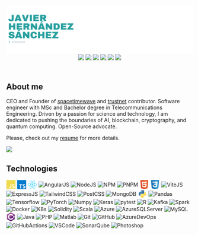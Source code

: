 <header> 
<picture>
<source media="(prefers-color-scheme: light)" srcset="./assets/github-header-image.png">
<source media="(prefers-color-scheme: dark)" srcset="./assets/github-header-image-dark.png">
<img alt="" src="./assets/github-header-image.png">
</picture>
<a href="https://www.youtube.com/@javierhersan" target="_blank"><img src="https://img.shields.io/badge/YouTube-289f9f?style=for-the-badge&logo=youtube&logoColor=white" target="_blank"></a>
<a href="https://www.linkedin.com/in/javierhersan" target="_blank"><img src="https://img.shields.io/badge/-LinkedIn-289f9f?style=for-the-badge&logo=linkedin&logoColor=white" target="_blank"></a>
<a href="https://github.com/javierhersan" target="_blank"><img src="https://img.shields.io/badge/GitHub-289f9f?style=for-the-badge&logo=github&logoColor=white" target="_blank"></a>
<a href="mailto:javier.hernandezsanchez@outlook.com"><img src="https://img.shields.io/badge/Gmail-289f9f?style=for-the-badge&logo=gmail&logoColor=white" target="_blank"></a>
<a href="https://mempool.space/address/bc1qsaxalkenhqydua4huntz0x84uk7ejn3tsk4wyq"><img src="https://img.shields.io/badge/Bitcoin-289f9f?style=for-the-badge&logo=bitcoin&logoColor=white" target="_blank"></a>
<a href=""><img src="https://img.shields.io/badge/Ethereum-289f9f?style=for-the-badge&logo=Ethereum&logoColor=white" target="_blank"></a>
</header>

## About me

CEO and Founder of [spacetimewave](https://github.com/spacetimewave) and [trustnet](https://github.com/spacetimewave/trustnet-engine) contributor. Software engineer with MSc and Bachelor degree in Telecommunications Engineering. Driven by a passion for science and technology, I am dedicated to pushing the boundaries of AI, blockchain, cryptography, and quantum computing. Open-Source advocate.

Please, check out my [resume](https://github.com/javierhersan/javierhersan/blob/main/assets/CV_Javier_Hernandez_jan2024-eng.pdf) for more details.

<a href = "https://github.com/javierhersan/javierhersan/blob/main/assets/CV_Javier_Hernandez_jan2024-eng.pdf"><img src="https://img.shields.io/badge/RESUME-289f9f?style=for-the-badge&logo=files&logoColor=white" target="_blank"></svg></a>

## Technologies

<div style="display: inline_block">
  <img align="center" alt="JavaScript" height="25" width="25" src="https://raw.githubusercontent.com/devicons/devicon/master/icons/javascript/javascript-plain.svg">
  <img align="center" alt="TypeScript" height="25" width="25" src="https://raw.githubusercontent.com/devicons/devicon/master/icons/typescript/typescript-plain.svg">
  <img align="center" alt="ReactJS" height="25" width="25" src="https://raw.githubusercontent.com/devicons/devicon/master/icons/react/react-original.svg">
  <img align="center" alt="AngularJS" height="25" width="25" src="https://cdn.jsdelivr.net/gh/devicons/devicon@latest/icons/angularjs/angularjs-original.svg" /> 
  <img align="center" alt="NodeJS" height="25" width="25" src="https://cdn.jsdelivr.net/gh/devicons/devicon@latest/icons/nodejs/nodejs-original.svg" />
  <img align="center" alt="NPM" height="25" width="25" src="https://cdn.jsdelivr.net/gh/devicons/devicon@latest/icons/npm/npm-original-wordmark.svg" /> 
  <img align="center" alt="PNPM" height="25" width="25" src="https://cdn.jsdelivr.net/gh/devicons/devicon@latest/icons/pnpm/pnpm-original-wordmark.svg" />
  <img align="center" alt="HTML5" height="25" width="25" src="https://raw.githubusercontent.com/devicons/devicon/master/icons/html5/html5-original.svg">
  <img align="center" alt="CSS3" height="25" width="25" src="https://raw.githubusercontent.com/devicons/devicon/master/icons/css3/css3-original.svg">
  <img align="center" alt="ViteJS" height="25" width="25" src="https://cdn.jsdelivr.net/gh/devicons/devicon@latest/icons/vitejs/vitejs-original.svg" />
  <img align="center" alt="ExpressJS" height="25" width="25" src="https://cdn.jsdelivr.net/gh/devicons/devicon@latest/icons/express/express-original.svg" />    
  <img align="center" alt="TailwindCSS" height="25" width="25"  src="https://cdn.jsdelivr.net/gh/devicons/devicon@latest/icons/tailwindcss/tailwindcss-original.svg" />     
  <img  align="center" alt="PostCSS" height="25" width="25" src="https://cdn.jsdelivr.net/gh/devicons/devicon@latest/icons/postcss/postcss-original.svg" />
  <img align="center" alt="MongoDB" height="25" width="25" src="https://cdn.jsdelivr.net/gh/devicons/devicon@latest/icons/mongodb/mongodb-plain-wordmark.svg" />
  <img align="center" alt="Python" height="25" width="25" src="https://raw.githubusercontent.com/devicons/devicon/master/icons/python/python-original.svg">
  <img align="center" alt="Pandas" height="25" width="25" src="https://cdn.jsdelivr.net/gh/devicons/devicon@latest/icons/pandas/pandas-original.svg" />
  <img align="center" alt="Tensorflow" height="25" width="25"  src="https://cdn.jsdelivr.net/gh/devicons/devicon@latest/icons/tensorflow/tensorflow-original.svg" />
  <img align="center" alt="PyTorch" height="25" width="25" src="https://cdn.jsdelivr.net/gh/devicons/devicon@latest/icons/pytorch/pytorch-original.svg" />
  <img align="center" alt="Numpy" height="25" width="25" src="https://cdn.jsdelivr.net/gh/devicons/devicon@latest/icons/numpy/numpy-original.svg" />
  <img align="center" alt="Keras" height="25" width="25"  src="https://cdn.jsdelivr.net/gh/devicons/devicon@latest/icons/keras/keras-original.svg" />
  <img align="center" alt="pytest" height="25" width="25" src="https://cdn.jsdelivr.net/gh/devicons/devicon@latest/icons/pytest/pytest-original-wordmark.svg" />
  <img align="center" alt="R" height="25" width="25" src="https://cdn.jsdelivr.net/gh/devicons/devicon@latest/icons/r/r-original.svg" />
  <img align="center" alt="Kafka" height="25" width="25" src="https://cdn.jsdelivr.net/gh/devicons/devicon@latest/icons/apachekafka/apachekafka-original-wordmark.svg" />
  <img align="center" alt="Spark" height="25" width="25" src="https://cdn.jsdelivr.net/gh/devicons/devicon@latest/icons/apachespark/apachespark-original-wordmark.svg" />
  <img align="center" alt="Docker" height="25" width="25" src="https://cdn.jsdelivr.net/gh/devicons/devicon@latest/icons/docker/docker-original-wordmark.svg" />
  <img align="center" alt="K8s" height="25" width="25" src="https://cdn.jsdelivr.net/gh/devicons/devicon@latest/icons/kubernetes/kubernetes-plain-wordmark.svg" />
  <img align="center" alt="Solidity" height="25" width="25" src="https://cdn.jsdelivr.net/gh/devicons/devicon@latest/icons/solidity/solidity-plain.svg" />
  <img align="center" alt="Scala" height="25" width="25" src="https://cdn.jsdelivr.net/gh/devicons/devicon@latest/icons/scala/scala-original-wordmark.svg" />
  <img align="center" alt="Azure" height="25" width="25" src="https://cdn.jsdelivr.net/gh/devicons/devicon@latest/icons/azure/azure-original.svg" />
  <img align="center" alt="AzureSQLServer" height="25" width="25" src="https://cdn.jsdelivr.net/gh/devicons/devicon@latest/icons/azuresqldatabase/azuresqldatabase-original.svg" />
  <img align="center" alt="MySQL" height="25" width="25"  src="https://cdn.jsdelivr.net/gh/devicons/devicon@latest/icons/mysql/mysql-original-wordmark.svg" />
  <img align="center" alt="Csharp" height="25" width="25" src="https://raw.githubusercontent.com/devicons/devicon/master/icons/csharp/csharp-original.svg">
  <img align="center" alt="Java" height="25" width="25" src="https://cdn.jsdelivr.net/gh/devicons/devicon@latest/icons/java/java-original-wordmark.svg" />
  <img align="center" alt="PHP" height="25" width="25" src="https://cdn.jsdelivr.net/gh/devicons/devicon@latest/icons/php/php-original.svg" />
  <img align="center" alt="Matlab" height="25" width="25" src="https://cdn.jsdelivr.net/gh/devicons/devicon@latest/icons/matlab/matlab-original.svg" />
  <img align="center" alt="Git" height="25" width="25" src="https://cdn.jsdelivr.net/gh/devicons/devicon@latest/icons/git/git-original.svg" />      
  <img align="center" alt="GitHub" height="25" width="25" src="https://cdn.jsdelivr.net/gh/devicons/devicon@latest/icons/github/github-original.svg" />
  <img align="center" alt="AzureDevOps" height="25" width="25" src="https://cdn.jsdelivr.net/gh/devicons/devicon@latest/icons/azuredevops/azuredevops-original.svg" />
  <img align="center" alt="GitHubActions" height="25" width="25" src="https://cdn.jsdelivr.net/gh/devicons/devicon@latest/icons/githubactions/githubactions-original.svg" />
  <img align="center" alt="VSCode" height="25" width="25" src="https://cdn.jsdelivr.net/gh/devicons/devicon@latest/icons/vscode/vscode-original.svg" />
  <img align="center" alt="SonarQube" height="25" width="25" src="https://cdn.jsdelivr.net/gh/devicons/devicon@latest/icons/sonarqube/sonarqube-original-wordmark.svg" />
  <img align="center" alt="Photoshop" height="25" width="25" src="https://cdn.jsdelivr.net/gh/devicons/devicon@latest/icons/photoshop/photoshop-original.svg" />
</div>
